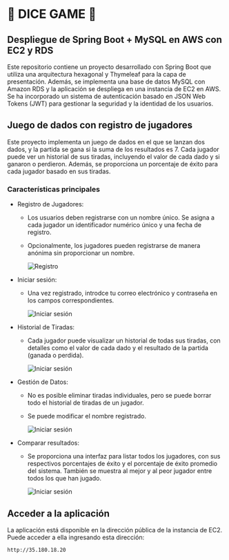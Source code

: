 # 🎲 DICE GAME 🎲

## Despliegue de Spring Boot + MySQL en AWS con EC2 y RDS

Este repositorio contiene un proyecto desarrollado con Spring Boot que utiliza una arquitectura hexagonal y Thymeleaf para la capa de presentación. Además, se implementa una base de datos MySQL con Amazon RDS y la aplicación se despliega en una instancia de EC2 en AWS. Se ha incorporado un sistema de autenticación basado en JSON Web Tokens (JWT) para gestionar la seguridad y la identidad de los usuarios.

## Juego de dados con registro de jugadores

Este proyecto implementa un juego de dados en el que se lanzan dos dados, y la partida se gana si la suma de los resultados es 7. Cada jugador puede ver un historial de sus tiradas, incluyendo el valor de cada dado y si ganaron o perdieron. Además, se proporciona un porcentaje de éxito para cada jugador basado en sus tiradas.

### Características principales

- Registro de Jugadores:

    - Los usuarios deben registrarse con un nombre único. Se asigna a cada jugador un identificador numérico único y una fecha de registro.
    
    - Opcionalmente, los jugadores pueden registrarse de manera anónima sin proporcionar un nombre.

        ![Registro](images_readme/register.png)

- Iniciar sesión:

    - Una vez registrado, introdce tu correo electrónico y contraseña en los campos correspondientes.

        ![Iniciar sesión](images_readme/login.png)

- Historial de Tiradas:

    - Cada jugador puede visualizar un historial de todas sus tiradas, con detalles como el valor de cada dado y el resultado de la partida (ganada o perdida).

        ![Iniciar sesión](images_readme/dashboard.png)

- Gestión de Datos:

    - No es posible eliminar tiradas individuales, pero se puede borrar todo el historial de tiradas de un jugador.

    - Se puede modificar el nombre registrado.

        ![Iniciar sesión](images_readme/edit.png)

 - Comparar resultados:   
    
    - Se proporciona una interfaz para listar todos los jugadores, con sus respectivos porcentajes de éxito y el porcentaje de éxito promedio del sistema. También se muestra al mejor y al peor jugador entre todos los que han jugado.

        ![Iniciar sesión](images_readme/statistics.png)

## Acceder a la aplicación

La aplicación está disponible en la dirección pública de la instancia de EC2. Puede acceder a ella ingresando esta dirección:

    http://35.180.18.20

